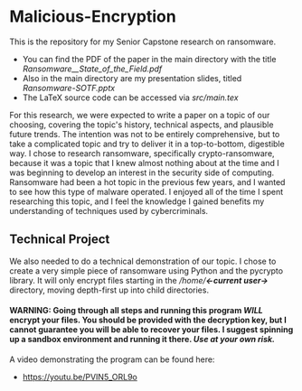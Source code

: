 # Malicious-Encryption

This is the repository for my Senior Capstone research on ransomware.
- You can find the PDF of the paper in the main directory with the title *Ransomware__State_of_the_Field.pdf*
- Also in the main directory are my presentation slides, titled *Ransomware-SOTF.pptx*
- The LaTeX source code can be accessed via *src/main.tex*

For this research, we were expected to write a paper on a topic of our choosing, covering the topic's history, technical aspects, and plausible future trends. The intention was not to be entirely comprehensive, but to take a complicated topic and try to deliver it in a top-to-bottom, digestible way. I chose to research ransomware, specifically crypto-ransomware, because it was a topic that I knew almost nothing about at the time and I was beginning to develop an interest in the security side of computing. Ransomware had been a hot topic in the previous few years, and I wanted to see how this type of malware operated. I enjoyed all of the time I spent researching this topic, and I feel the knowledge I gained benefits my understanding of techniques used by cybercriminals.

## Technical Project
We also needed to do a technical demonstration of our topic. I chose to create a very simple piece of ransomware using Python and the pycrypto library. It will only encrypt files starting in the */home/__<-current user->__* directory, moving depth-first up into child directories.

#### WARNING: Going through all steps and running this program *WILL* encrypt your files. You should be provided with the decryption key, but I cannot guarantee you will be able to recover your files. I suggest spinning up a sandbox environment and running it there. *Use at your own risk.*

A video demonstrating the program can be found here:
- https://youtu.be/PVIN5_ORL9o
